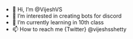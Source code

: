 - 👋 Hi, I’m @VijeshVS
- 👀 I’m interested in creating bots for discord
- 🌱 I’m currently learning in 10th class
- 📫 How to reach me  {Twitter} @vijeshsshetty

<!---
VijeshVS/VijeshVS is a ✨ special ✨ repository because its `README.md` (this file) appears on your GitHub profile.
You can click the Preview link to take a look at your changes.
--->
